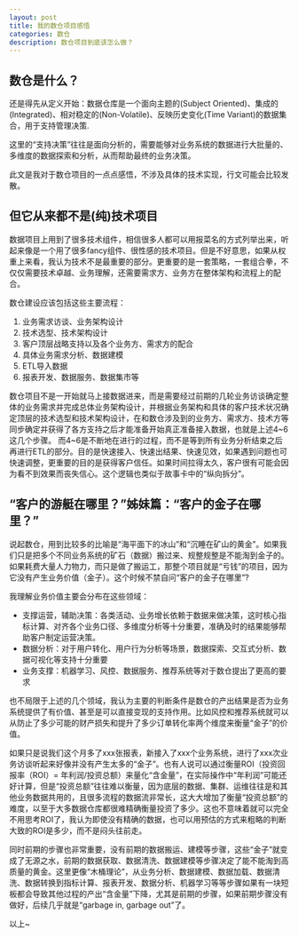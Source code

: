 ```yaml
---
layout: post
title: 我的数仓项目感悟
categories: 数仓
description: 数仓项目到底该怎么做？
---
```


## 数仓是什么？

还是得先从定义开始：数据仓库是一个面向主题的(Subject Oriented)、集成的(Integrated)、相对稳定的(Non-Volatile)、反映历史变化(Time Variant)的数据集合，用于支持管理决策.

这里的“支持决策”往往是面向分析的，需要能够对业务系统的数据进行大批量的、多维度的数据探索和分析，从而帮助最终的业务决策。

此文是我对于数仓项目的一点点感悟，不涉及具体的技术实现，行文可能会比较发散。

## 但它从来都不是(纯)技术项目

数据项目上用到了很多技术组件，相信很多人都可以用报菜名的方式列举出来，听起来像是一个用了很多fancy组件、很性感的技术项目。但是不好意思，如果从权重上来看，我认为技术不是最重要的部分。更重要的是一套策略，一套组合拳，不仅仅需要技术卓越、业务理解，还需要需求方、业务方在整体架构和流程上的配合。

数仓建设应该包括这些主要流程：

1. 业务需求访谈、业务架构设计
2. 技术选型、技术架构设计
3. 客户顶层战略支持以及各个业务方、需求方的配合
4. 具体业务需求分析、数据建模
5. ETL导入数据
6. 报表开发、数据服务、数据集市等

数仓项目不是一开始就马上接数据进来，而是需要经过前期的几轮业务访谈确定整体的业务需求并完成总体业务架构设计，并根据业务架构和具体的客户技术状况确定顶层的技术选型和技术架构设计，在和数仓涉及到的业务方、需求方、技术方等同步确定并获得了各方支持之后才能准备开始真正准备接入数据，也就是上述4~6这几个步骤。
而4~6是不断地在进行的过程，而不是等到所有业务分析结束之后再进行ETL的部分。目的是快速接入、快速出结果、快速见效，如果遇到问题也可快速调整，更重要的目的是获得客户信任。如果时间拉得太久，客户很有可能会因为看不到效果而丧失信心。这个逻辑也类似于故事卡中的“纵向拆分”。

## “客户的游艇在哪里？”姊妹篇：“客户的金子在哪里？”

说起数仓，用到比较多的比喻是“海平面下的冰山”和“沉睡在矿山的黄金”。如果我们只是把多个不同业务系统的矿石（数据）搬过来、规整规整是不能淘到金子的。如果耗费大量人力物力，而只是做了搬运工，那整个项目就是“亏钱”的项目，因为它没有产生业务价值（金子）。这个时候不禁自问“客户的金子在哪里”? 

我理解业务价值主要会分布在这些领域：

* 支撑运营，辅助决策：各类活动、业务增长依赖于数据来做决策，这时核心指标计算、对齐各个业务口径、多维度分析等十分重要，准确及时的结果能够帮助客户制定运营决策。
* 数据分析：对于用户转化、用户行为分析等场景，数据探索、交互式分析、数据可视化等支持十分重要
* 业务支撑：机器学习、风控、数据服务、推荐系统等对于数仓提出了更高的要求

也不局限于上述的几个领域，我认为主要的判断条件是数仓的产出结果是否为业务系统提供了有价值、甚至是可以直接变现的支持作用。比如风控和推荐系统就可以从防止了多少可能的财产损失和提升了多少订单转化率两个维度来衡量“金子”的价值。

如果只是说我们这个月多了xxx张报表，新接入了xxx个业务系统，进行了xxx次业务访谈听起来好像并没有产生太多的“金子”。也有人说可以通过衡量ROI（投资回报率（ROI）= 年利润/投资总额）来量化“含金量”，在实际操作中“年利润”可能还好计算，但是“投资总额”往往难以衡量，因为底层的数据、集群、运维往往是和其他业务数据共用的，且很多流程的数据流非常长，这大大增加了衡量“投资总额”的难度，以至于大多数据仓库都很难精确衡量投资了多少。这也不意味着就可以完全不用思考ROI了，我认为即使没有精确的数据，也可以用预估的方式来粗略的判断大致的ROI是多少，而不是闷头往前走。

同时前期的步骤也非常重要，没有前期的数据搬运、建模等步骤，这些“金子”就变成了无源之水，前期的数据获取、数据清洗、数据建模等步骤决定了能不能淘到高质量的黄金。这里更像“木桶理论”，从业务分析、数据建模、数据加载、数据清洗、数据转换到指标计算、报表开发、数据分析、机器学习等等步骤如果有一块短板都会导致其他过程的产出“含金量”下降，尤其是前期的步骤，如果前期步骤没有做好，后续几乎就是“garbage in, garbage out”了。

以上~